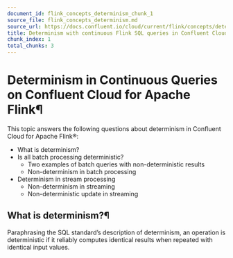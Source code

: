 ```yaml
---
document_id: flink_concepts_determinism_chunk_1
source_file: flink_concepts_determinism.md
source_url: https://docs.confluent.io/cloud/current/flink/concepts/determinism.html
title: Determinism with continuous Flink SQL queries in Confluent Cloud for Apache Flink
chunk_index: 1
total_chunks: 3
---
```


# Determinism in Continuous Queries on Confluent Cloud for Apache Flink¶

This topic answers the following questions about determinism in Confluent Cloud for Apache Flink®:

  * What is determinism?
  * Is all batch processing deterministic?
    * Two examples of batch queries with non-deterministic results
    * Non-determinism in batch processing
  * Determinism in stream processing
    * Non-determinism in streaming
    * Non-deterministic update in streaming

## What is determinism?¶

Paraphrasing the SQL standard’s description of determinism, an operation is deterministic if it reliably computes identical results when repeated with identical input values.
